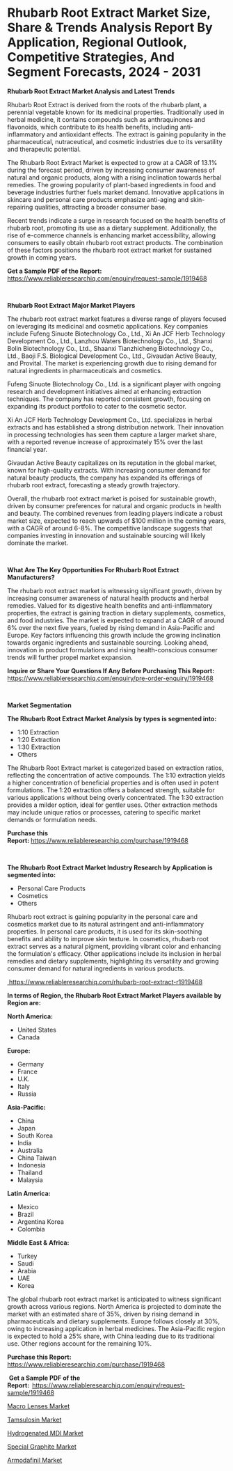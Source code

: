 <p><h1>Rhubarb Root Extract Market Size, Share & Trends Analysis Report By Application, Regional Outlook, Competitive Strategies, And Segment Forecasts, 2024 - 2031</h1></p><p><strong>Rhubarb Root Extract Market Analysis and Latest Trends</strong></p>
<p><p>Rhubarb Root Extract is derived from the roots of the rhubarb plant, a perennial vegetable known for its medicinal properties. Traditionally used in herbal medicine, it contains compounds such as anthraquinones and flavonoids, which contribute to its health benefits, including anti-inflammatory and antioxidant effects. The extract is gaining popularity in the pharmaceutical, nutraceutical, and cosmetic industries due to its versatility and therapeutic potential.</p><p>The Rhubarb Root Extract Market is expected to grow at a CAGR of 13.1% during the forecast period, driven by increasing consumer awareness of natural and organic products, along with a rising inclination towards herbal remedies. The growing popularity of plant-based ingredients in food and beverage industries further fuels market demand. Innovative applications in skincare and personal care products emphasize anti-aging and skin-repairing qualities, attracting a broader consumer base.</p><p>Recent trends indicate a surge in research focused on the health benefits of rhubarb root, promoting its use as a dietary supplement. Additionally, the rise of e-commerce channels is enhancing market accessibility, allowing consumers to easily obtain rhubarb root extract products. The combination of these factors positions the rhubarb root extract market for sustained growth in coming years.</p></p>
<p><strong>Get a Sample PDF of the Report:&nbsp;</strong> <a href="https://www.reliableresearchiq.com/enquiry/request-sample/1919468?utm_campaign=103&utm_medium=2&utm_source=Github&utm_content=ia&utm_term=14112024&utm_id=rhubarb-root-extract">https://www.reliableresearchiq.com/enquiry/request-sample/1919468</a></p>
<p>&nbsp;</p>
<p><strong>Rhubarb Root Extract Major Market Players</strong></p>
<p><p>The rhubarb root extract market features a diverse range of players focused on leveraging its medicinal and cosmetic applications. Key companies include Fufeng Sinuote Biotechnology Co., Ltd., Xi An JCF Herb Technology Development Co., Ltd., Lanzhou Waters Biotechnology Co., Ltd., Shanxi Bolin Biotechnology Co., Ltd., Shaanxi Tianzhicheng Biotechnology Co., Ltd., Baoji F.S. Biological Development Co., Ltd., Givaudan Active Beauty, and Provital. The market is experiencing growth due to rising demand for natural ingredients in pharmaceuticals and cosmetics.</p><p>Fufeng Sinuote Biotechnology Co., Ltd. is a significant player with ongoing research and development initiatives aimed at enhancing extraction techniques. The company has reported consistent growth, focusing on expanding its product portfolio to cater to the cosmetic sector.</p><p>Xi An JCF Herb Technology Development Co., Ltd. specializes in herbal extracts and has established a strong distribution network. Their innovation in processing technologies has seen them capture a larger market share, with a reported revenue increase of approximately 15% over the last financial year.</p><p>Givaudan Active Beauty capitalizes on its reputation in the global market, known for high-quality extracts. With increasing consumer demand for natural beauty products, the company has expanded its offerings of rhubarb root extract, forecasting a steady growth trajectory.</p><p>Overall, the rhubarb root extract market is poised for sustainable growth, driven by consumer preferences for natural and organic products in health and beauty. The combined revenues from leading players indicate a robust market size, expected to reach upwards of $100 million in the coming years, with a CAGR of around 6-8%. The competitive landscape suggests that companies investing in innovation and sustainable sourcing will likely dominate the market.</p></p>
<p>&nbsp;</p>
<p><strong>What Are The Key Opportunities For Rhubarb Root Extract Manufacturers?</strong></p>
<p><p>The rhubarb root extract market is witnessing significant growth, driven by increasing consumer awareness of natural health products and herbal remedies. Valued for its digestive health benefits and anti-inflammatory properties, the extract is gaining traction in dietary supplements, cosmetics, and food industries. The market is expected to expand at a CAGR of around 6% over the next five years, fueled by rising demand in Asia-Pacific and Europe. Key factors influencing this growth include the growing inclination towards organic ingredients and sustainable sourcing. Looking ahead, innovation in product formulations and rising health-conscious consumer trends will further propel market expansion.</p></p>
<p><strong>Inquire or Share Your Questions If Any Before Purchasing This Report:</strong> <a href="https://www.reliableresearchiq.com/enquiry/pre-order-enquiry/1919468?utm_campaign=103&utm_medium=2&utm_source=Github&utm_content=ia&utm_term=14112024&utm_id=rhubarb-root-extract">https://www.reliableresearchiq.com/enquiry/pre-order-enquiry/1919468</a></p>
<p>&nbsp;</p>
<p><strong>Market Segmentation</strong></p>
<p><strong>The Rhubarb Root Extract Market Analysis by types is segmented into:</strong></p>
<p><ul><li>1:10 Extraction</li><li>1:20 Extraction</li><li>1:30 Extraction</li><li>Others</li></ul></p>
<p><p>The Rhubarb Root Extract market is categorized based on extraction ratios, reflecting the concentration of active compounds. The 1:10 extraction yields a higher concentration of beneficial properties and is often used in potent formulations. The 1:20 extraction offers a balanced strength, suitable for various applications without being overly concentrated. The 1:30 extraction provides a milder option, ideal for gentler uses. Other extraction methods may include unique ratios or processes, catering to specific market demands or formulation needs.</p></p>
<p><strong>Purchase this Report:&nbsp;</strong><a href="https://www.reliableresearchiq.com/purchase/1919468?utm_campaign=103&utm_medium=2&utm_source=Github&utm_content=ia&utm_term=14112024&utm_id=rhubarb-root-extract">https://www.reliableresearchiq.com/purchase/1919468</a></p>
<p>&nbsp;</p>
<p><strong>The Rhubarb Root Extract Market Industry Research by Application is segmented into:</strong></p>
<p><ul><li>Personal Care Products</li><li>Cosmetics</li><li>Others</li></ul></p>
<p><p>Rhubarb root extract is gaining popularity in the personal care and cosmetics market due to its natural astringent and anti-inflammatory properties. In personal care products, it is used for its skin-soothing benefits and ability to improve skin texture. In cosmetics, rhubarb root extract serves as a natural pigment, providing vibrant color and enhancing the formulation's efficacy. Other applications include its inclusion in herbal remedies and dietary supplements, highlighting its versatility and growing consumer demand for natural ingredients in various products.</p></p>
<p><a href="https://www.reliableresearchiq.com/rhubarb-root-extract-r1919468?utm_campaign=103&utm_medium=2&utm_source=Github&utm_content=ia&utm_term=14112024&utm_id=rhubarb-root-extract">&nbsp;https://www.reliableresearchiq.com/rhubarb-root-extract-r1919468</a></p>
<p><strong>In terms of Region, the Rhubarb Root Extract Market Players available by Region are:</strong></p>
<p>
    <p> <strong> North America: </strong>
        <ul>
            <li>United States</li>
            <li>Canada</li>
        </ul>
        </p> 
    <p> <strong> Europe: </strong>
        <ul>
            <li>Germany</li>
            <li>France</li>
            <li>U.K.</li>
            <li>Italy</li>
            <li>Russia</li>
        </ul>
        </p> 
    <p> <strong> Asia-Pacific: </strong>
        <ul>
            <li>China</li>
            <li>Japan</li>
            <li>South Korea</li>
            <li>India</li>
            <li>Australia</li>
            <li>China Taiwan</li>
            <li>Indonesia</li>
            <li>Thailand</li>
            <li>Malaysia</li>
        </ul>
        </p> 
    <p> <strong> Latin America: </strong>
        <ul>
            <li>Mexico</li>
            <li>Brazil</li>
            <li>Argentina Korea</li>
            <li>Colombia</li>
        </ul>
        </p> 
    <p> <strong> Middle East & Africa: </strong>
        <ul>
            <li>Turkey</li>
            <li>Saudi</li>
            <li>Arabia</li>
            <li>UAE</li>
            <li>Korea</li>
        </ul>
    </p>
    </p>
<p><p>The global rhubarb root extract market is anticipated to witness significant growth across various regions. North America is projected to dominate the market with an estimated share of 35%, driven by rising demand in pharmaceuticals and dietary supplements. Europe follows closely at 30%, owing to increasing application in herbal medicines. The Asia-Pacific region is expected to hold a 25% share, with China leading due to its traditional use. Other regions account for the remaining 10%.</p></p>
<p><strong>Purchase this Report: </strong><a href="https://www.reliableresearchiq.com/purchase/1919468?utm_campaign=103&utm_medium=2&utm_source=Github&utm_content=ia&utm_term=14112024&utm_id=rhubarb-root-extract">https://www.reliableresearchiq.com/purchase/1919468</a></p>
<p>&nbsp;<strong>Get a Sample PDF of the Report:&nbsp;&nbsp;</strong><a href="https://www.reliableresearchiq.com/enquiry/request-sample/1919468?utm_campaign=103&utm_medium=2&utm_source=Github&utm_content=ia&utm_term=14112024&utm_id=rhubarb-root-extract">https://www.reliableresearchiq.com/enquiry/request-sample/1919468</a></p>
<p><strong></strong></p>
<p><p><a href="https://www.linkedin.com/pulse/macro-lenses-market-trends-strategic-insights-2024-2031-firmazon-tkwqf?utm_campaign=103&utm_medium=2&utm_source=Github&utm_content=ia&utm_term=14112024&utm_id=rhubarb-root-extract">Macro Lenses Market</a></p><p><a href="https://issuu.com/reportprime-2/docs/tamsulosin-market-size-2030.pptx_28acbd1e3e7fb4?utm_campaign=103&utm_medium=2&utm_source=Github&utm_content=ia&utm_term=14112024&utm_id=rhubarb-root-extract">Tamsulosin Market</a></p><p><a href="https://www.linkedin.com/pulse/analyzing-global-hydrogenated-mdi-market-growth-prospects-iteac?utm_campaign=103&utm_medium=2&utm_source=Github&utm_content=ia&utm_term=14112024&utm_id=rhubarb-root-extract">Hydrogenated MDI Market</a></p><p><a href="https://www.linkedin.com/pulse/global-special-graphite-industry-analysis-share-growth-trends-forecast-euq4c?utm_campaign=103&utm_medium=2&utm_source=Github&utm_content=ia&utm_term=14112024&utm_id=rhubarb-root-extract">Special Graphite Market</a></p><p><a href="https://issuu.com/reportprime-2/docs/armodafinil-market-size-2030.pptx_6d90742580e947?utm_campaign=103&utm_medium=2&utm_source=Github&utm_content=ia&utm_term=14112024&utm_id=rhubarb-root-extract">Armodafinil Market</a></p></p>
